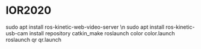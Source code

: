 # IOR2020
sudo apt install ros-kinetic-web-video-server \n
sudo apt install ros-kinetic-usb-cam
install repository
catkin_make
roslaunch color color.launch 
roslaunch qr qr.launch 
